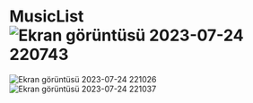 # MusicList![Ekran görüntüsü 2023-07-24 220743](https://github.com/diclebolek/MusicList/assets/132748792/337564c4-750a-44e2-b5a2-b69d9478cbf7)

![Ekran görüntüsü 2023-07-24 221026](https://github.com/diclebolek/MusicList/assets/132748792/9fae7f8d-e551-473f-b05d-921f13164f9f)
![Ekran görüntüsü 2023-07-24 221037](https://github.com/diclebolek/MusicList/assets/132748792/f6155448-c3f0-4a12-9d25-e2c8c6c604ba)
